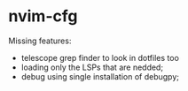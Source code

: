 # nvim-cfg

Missing features:

* telescope grep finder to look in dotfiles too
* loading only the LSPs that are nedded;
* debug using single installation of debugpy;
